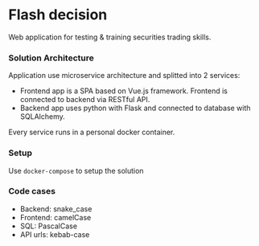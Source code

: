 # Flash decision
Web application for testing & training securities trading skills.

### Solution Architecture
Application use microservice architecture and splitted into 2 services:
- Frontend app is a SPA based on Vue.js framework. Frontend is connected to backend via RESTful API.
- Backend app uses python with Flask and connected to database with SQLAlchemy.

Every service runs in a personal docker container.

### Setup
Use `docker-compose` to setup the solution

### Code cases
- Backend: snake_case
- Frontend: camelCase
- SQL: PascalCase
- API urls: kebab-case
